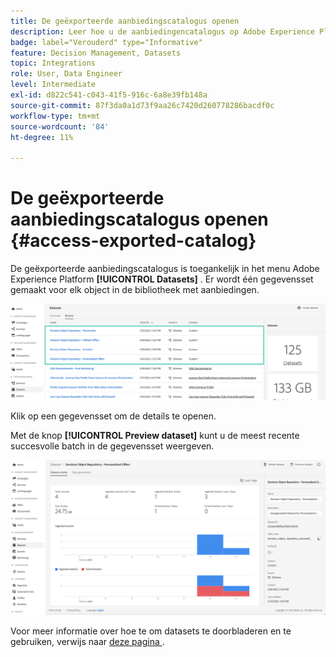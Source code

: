 ```yaml
---
title: De geëxporteerde aanbiedingscatalogus openen
description: Leer hoe u de aanbiedingencatalogus op Adobe Experience Platform kunt openen nadat deze is geëxporteerd
badge: label="Verouderd" type="Informative"
feature: Decision Management, Datasets
topic: Integrations
role: User, Data Engineer
level: Intermediate
exl-id: d822c541-c043-41f5-916c-6a8e39fb148a
source-git-commit: 87f3da0a1d73f9aa26c7420d260778286bacdf0c
workflow-type: tm+mt
source-wordcount: '84'
ht-degree: 11%

---
```


# De geëxporteerde aanbiedingscatalogus openen {#access-exported-catalog}

De geëxporteerde aanbiedingscatalogus is toegankelijk in het menu Adobe Experience Platform **[!UICONTROL Datasets]** . Er wordt één gegevensset gemaakt voor elk object in de bibliotheek met aanbiedingen.

![](../assets/datasets-list.png)

Klik op een gegevensset om de details te openen.

Met de knop **[!UICONTROL Preview dataset]** kunt u de meest recente succesvolle batch in de gegevensset weergeven.

![](../assets/dataset-activity.png)

Voor meer informatie over hoe te om datasets te doorbladeren en te gebruiken, verwijs naar [&#x200B; deze pagina &#x200B;](../../data/get-started-datasets.md).
